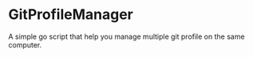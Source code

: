 # GitProfileManager
A simple go script that help you manage multiple git profile on the same computer.
